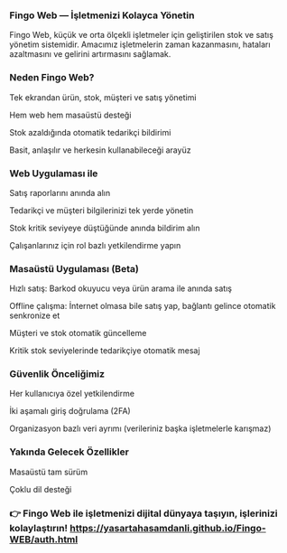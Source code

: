 ### Fingo Web — İşletmenizi Kolayca Yönetin

Fingo Web, küçük ve orta ölçekli işletmeler için geliştirilen stok ve satış yönetim sistemidir.
Amacımız işletmelerin zaman kazanmasını, hataları azaltmasını ve gelirini artırmasını sağlamak.

### Neden Fingo Web?

Tek ekrandan ürün, stok, müşteri ve satış yönetimi

Hem web hem masaüstü desteği

Stok azaldığında otomatik tedarikçi bildirimi

Basit, anlaşılır ve herkesin kullanabileceği arayüz

### Web Uygulaması ile

Satış raporlarını anında alın

Tedarikçi ve müşteri bilgilerinizi tek yerde yönetin

Stok kritik seviyeye düştüğünde anında bildirim alın

Çalışanlarınız için rol bazlı yetkilendirme yapın

 ### Masaüstü Uygulaması (Beta)

Hızlı satış: Barkod okuyucu veya ürün arama ile anında satış

Offline çalışma: İnternet olmasa bile satış yap, bağlantı gelince otomatik senkronize et

Müşteri ve stok otomatik güncelleme

Kritik stok seviyelerinde tedarikçiye otomatik mesaj

### Güvenlik Önceliğimiz

Her kullanıcıya özel yetkilendirme

İki aşamalı giriş doğrulama (2FA)

Organizasyon bazlı veri ayrımı (verileriniz başka işletmelerle karışmaz)

### Yakında Gelecek Özellikler

Masaüstü tam sürüm

Çoklu dil desteği

### 👉 Fingo Web ile işletmenizi dijital dünyaya taşıyın, işlerinizi kolaylaştırın!   https://yasartahasamdanli.github.io/Fingo-WEB/auth.html
